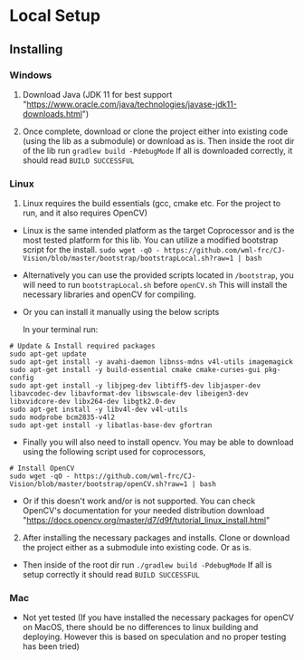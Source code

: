 # Local Setup

## Installing

### Windows
1. Download Java (JDK 11 for best support "https://www.oracle.com/java/technologies/javase-jdk11-downloads.html")

2. Once complete, download or clone the project either into existing code (using the lib as a submodule) or download as is.
Then inside the root dir of the lib run `gradlew build -PdebugMode`
If all is downloaded correctly, it should read `BUILD SUCCESSFUL`

### Linux
1. Linux requires the build essentials (gcc, cmake etc. For the project to run, and it also requires OpenCV)

- Linux is the same intended platform as the target Coprocessor and is the most tested platform for this lib. You can utilize a modified bootstrap script for the install.
`sudo wget -qO - https://github.com/wml-frc/CJ-Vision/blob/master/bootstrap/bootstrapLocal.sh?raw=1 | bash`

- Alternatively you can use the provided scripts located in `/bootstrap`, you will need to run `bootstrapLocal.sh` before `openCV.sh` This will install the necessary libraries and openCV for compiling.

- Or you can install it manually using the below scripts

	In your terminal run:
```shell
# Update & Install required packages
sudo apt-get update
sudo apt-get install -y avahi-daemon libnss-mdns v4l-utils imagemagick
sudo apt-get install -y build-essential cmake cmake-curses-gui pkg-config
sudo apt-get install -y libjpeg-dev libtiff5-dev libjasper-dev libavcodec-dev libavformat-dev libswscale-dev libeigen3-dev libxvidcore-dev libx264-dev libgtk2.0-dev
sudo apt-get install -y libv4l-dev v4l-utils
sudo modprobe bcm2835-v4l2
sudo apt-get install -y libatlas-base-dev gfortran
```


- Finally you will also need to install opencv. You may be able to download using the following script used for coprocessors,
```shell
# Install OpenCV
sudo wget -qO - https://github.com/wml-frc/CJ-Vision/blob/master/bootstrap/openCV.sh?raw=1 | bash
```

- Or if this doesn't work and/or is not supported. You can check OpenCV's documentation for your needed distribution download "https://docs.opencv.org/master/d7/d9f/tutorial_linux_install.html"

2. After installing the necessary packages and installs. Clone or download the project either as a submodule into existing code. Or as is.

- Then inside of the root dir run `./gradlew build -PdebugMode`
If all is setup correctly it should read `BUILD SUCCESSFUL`

### Mac

- Not yet tested (If you have installed the necessary packages for openCV on MacOS, there should be no differences to linux building and deploying. However this is based on speculation and no proper testing has been tried)
